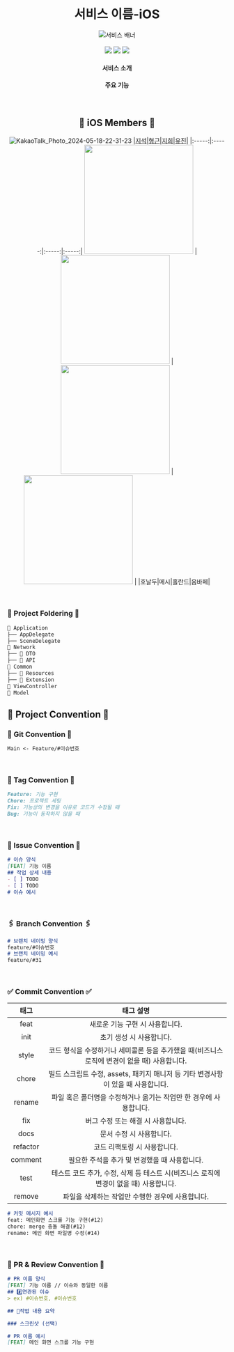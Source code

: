<div align="center">

  # 서비스 이름-iOS
  
  ![서비스 배너](추가해야함)
  <br><br>
  <img src="https://img.shields.io/badge/Xcode-15.4-blue?logo=Xcode"/>
  <img src="https://img.shields.io/badge/Swift-5.0-red?logo=swift"/>
  <img src="https://img.shields.io/badge/iOS-16.0+-black?logo=apple"/>

  <h4> 서비스 소개
  <br>
  <h4> 주요 기능
  
</div>

<div align=center>

<br>

## 🍎 iOS Members 🍎
![KakaoTalk_Photo_2024-05-18-22-31-23](https://github.com/34th-SOPKATHON-iOS-TEAM2/SOPKATHON-iOS/assets/49385546/33be136f-c86e-486e-8716-18f17ac2d7f2)
|[지석](https://github.com/sozohoy)|[형근](https://github.com/Chandrarla)|[지희](https://github.com/Zoe0929)|[유진](https://github.com/youz2me)|
|:-----:|:-----:|:-----:|:-----:|
<img width="250px" src="https://avatars.githubusercontent.com/u/49385546?v=4"/> | <img width="250px" src="https://avatars.githubusercontent.com/u/81503607?v=4"/> | <img width="250px" src="https://avatars.githubusercontent.com/u/68178395?v=4"/> | <img width="250px" src="https://avatars.githubusercontent.com/u/80394340?v=4"/> |
|호날두|메시|홀란드|음바페|

<br>

</div>


### 📁 Project Foldering 📁
```markdown
📁 Application
├── AppDelegate
├── SceneDelegate
📁 Network
├── 📁 DTO
├── 📁 API
📁 Common
├── 📁 Resources
├── 📁 Extension
📁 ViewController
📁 Model
```


## 🤟 Project Convention 🤟

### 🔗 Git Convention 🔗
```markdown
Main <- Feature/#이슈번호
```

<br>

### 💭 Tag Convention 💭
```markdown
Feature: 기능 구현
Chore: 프로젝트 세팅
Fix: 기능상의 변경을 이유로 코드가 수정될 때
Bug: 기능이 동작하지 않을 때
```

<br>

### 📣 Issue Convention 📣
```Markdown
# 이슈 양식
[FEAT] 기능 이름
## 작업 상세 내용
- [ ] TODO
- [ ] TODO
# 이슈 예시
```
<br>

### 🖇️ Branch Convention 🖇️
```Markdown
# 브랜치 네이밍 양식
feature/#이슈번호
# 브랜치 네이밍 예시
feature/#31
```

<br>

### ✅ Commit Convention ✅
|태그|태그 설명|
|:-----:|:-----:|
|feat|새로운 기능 구현 시 사용합니다.|
|init|초기 생성 시 사용합니다.|
|style|코드 형식을 수정하거나 세미콜론 등을 추가했을 때(비즈니스 로직에 변경이 없을 때) 사용합니다.|
|chore|빌드 스크립트 수정, assets, 패키지 매니저 등 기타 변경사항이 있을 때 사용합니다.|
|rename|파일 혹은 폴더명을 수정하거나 옮기는 작업만 한 경우에 사용합니다.|
|fix|버그 수정 또는 해결 시 사용합니다.|
|docs|문서 수정 시 사용합니다.|
|refactor|코드 리팩토링 시 사용합니다.|
|comment|필요한 주석을 추가 및 변경했을 때 사용합니다.|
|test|테스트 코드 추가, 수정, 삭제 등 테스트 시(비즈니스 로직에 변경이 없을 때) 사용합니다.|
|remove|파일을 삭제하는 작업만 수행한 경우에 사용합니다.|
```Markdown
# 커밋 메시지 예시
feat: 메인화면 스크롤 기능 구현(#12)
chore: merge 충돌 해결(#12)
rename: 메인 화면 파일명 수정(#14)
```

<br>

### 🙏 PR & Review Convention 🙏
```markdown
# PR 이름 양식
[FEAT] 기능 이름 // 이슈와 동일한 이름
## #️⃣연관된 이슈
> ex) #이슈번호, #이슈번호

## 📝작업 내용 요약

### 스크린샷 (선택)

# PR 이름 예시
[FEAT] 메인 화면 스크롤 기능 구현
```
